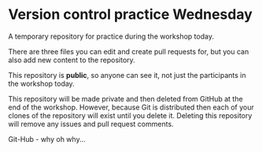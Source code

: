 # Version control practice Wednesday

A temporary repository for practice during the workshop today.

There are three files you can edit and create pull requests for, but you can also add new content to the repository.

This repository is **public**, so anyone can see it, not just the participants in the workshop today.

This repository will be made private and then deleted from GitHub at the end of the workshop. However, because Git is distributed then each of your clones of the repository will exist until you delete it. Deleting this repository will remove any issues and pull request comments.


Git-Hub - why oh why...
